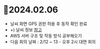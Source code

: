 # 📄2024.02.06
* 날씨 화면 GPS 권한 허용 후 동작 확인 완료
* +) 날씨 정보 [참고](https://blog.naver.com/dt3141592/222191964684)
* AWS 서버 구조 및 작동 방식 공부해오기
* 다음 회의 날짜 : 2/12 ~ 13 - 오후 2시 대면 회의
